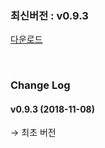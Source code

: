 ### 최신버전 :  v0.9.3

[다운로드](https://kr.object.ncloudstorage.com/itsb/GamePotUnityPlugin_1108.unitypackage)

<br/>

### Change Log

#### v0.9.3 (2018-11-08)

→ 최초 버전